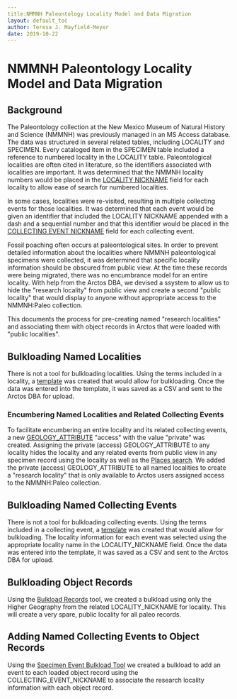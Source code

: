 ```yaml
---
title:NMMNH Paleontology Locality Model and Data Migration
layout: default_toc
author: Teresa J. Mayfield-Meyer
date: 2019-10-22
---
```

# NMMNH Paleontology Locality Model and Data Migration

## Background

The Paleontology collection at the New Mexico Museum of Natural History and Science (NMMNH) was previously managed in an MS Access database. The data was structured in several related tables, including LOCALITY and SPECIMEN. Every cataloged item in the SPECIMEN table included a reference to numbered locality in the LOCALITY table. Paleontological localities are often cited in literature, so the identifiers associated with localities are important. It was determined that the NMMNH locality numbers would be placed in the [LOCALITY NICKNAME](http://handbook.arctosdb.org/documentation/locality.html#locality-nickname) field for each locality to allow ease of search for numbered localities.

In some cases, localities were re-visited, resulting in multiple collecting events for those localities. It was determined that each event would be given an identifier that included the LOCALITY NICKNAME appended with a dash and a sequential number and that this identifier would be placed in the [COLLECTING EVENT NICKNAME](https://handbook.arctosdb.org/documentation/collecting-event.html#event-nickname) field for each collecting event.

Fossil poaching often occurs at paleontological sites. In order to prevent detailed information about the localities where NMMNH paleontological specimens were collected, it was determined that specific locality information should be obscured from public view.  At the time these records were being migrated, there was no encumbrance model for an entire locality. With help from the Arctos DBA, we devised a ssystem to allow us to hide the "research locality" from public view and create a second "public locality" that would display to anyone without appropriate access to the NMMNH:Paleo collection.

This documents the process for pre-creating named "research localities" and associating them with object records in Arctos that were loaded with "public localities".

## Bulkloading Named Localities

There is not a tool for bulkloading localities. Using the terms included in a locality, a [template](https://github.com/ArctosDB/data-migration/blob/master/Templates/LOCALITY_BULKLOAD.csv) was created that would allow for bulkloading. Once the data was entered into the template, it was saved as a CSV and sent to the Arctos DBA for upload.

### Encumbering Named Localities and Related Collecting Events

To facilitate encumbering an entire locality and its related collecting events, a new [GEOLOGY_ATTRIBUTE](http://arctos.database.museum/info/ctDocumentation.cfm?table=CTGEOLOGY_ATTRIBUTE) "access" with the value "private" was created. Assigning the private (access) GEOLOGY_ATTRIBUTE to any locality hides the locality and any related events from public view in any specimen record using the locality as well as the [Places search](http://arctos.database.museum/showLocality.cfm). We added the private (access) GEOLOGY_ATTRIBUTE to all named localities to create a "research locality" that is only available to Arctos users assigned access to the NMMNH:Paleo collection.

## Bulkloading Named Collecting Events

There is not a tool for bulkloading collecting events. Using the terms included in a collecting event, a [template](https://github.com/ArctosDB/data-migration/blob/master/Templates/COLL_EVENT_BULKLOAD.csv) was created that would allow for bulkloading. The locality information for each event was selected using the appropriate locality name in the LOCALITY_NICKNAME field. Once the data was entered into the template, it was saved as a CSV and sent to the Arctos DBA for upload.

## Bulkloading Object Records

Using the [Bulkload Records](https://arctos.database.museum/Bulkloader/BulkloadSpecimens.cfm) tool, we created a bulkload using only the Higher Geography from the related LOCALITY_NICKNAME for locality. This will create a very spare, public locality for all paleo records.

## Adding Named Collecting Events to Object Records

Using the [Specimen Event Bulkload Tool](http://arctos.database.museum/tools/BulkloadSpecimenEvent.cfm) we created a bulkload to add an event to each loaded object record using the COLLECTING_EVENT_NICKNAME to associate the research locality information with each object record.
